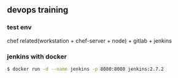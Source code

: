 ## devops training


### test env
chef related(workstation + chef-server + node) + gitlab + jenkins

### jenkins with docker
```bash
$ docker run -d --name jenkins -p 8080:8080 jenkins:2.7.2
```
